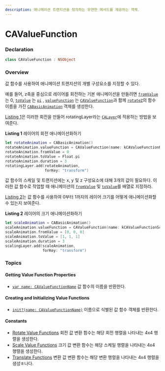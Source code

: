 ```yaml
---
description: 애니메이션 트랜지션을 정의하는 유연한 메서드를 제공하는 객체.
---
```


# CAValueFunction

### Declaration

```swift
class CAValueFunction : NSObject
```

### Overview

값 함수를 사용하여 애니메이션 트랜지션의 개별 구성요소를 지정할 수 있다.

예를 들어, z축을 중심으로 레이어를 회전하는 기본 애니메이션을 만들려면 [`fromValue`](https://developer.apple.com/documentation/quartzcore/cabasicanimation/1412519-fromvalue) 는 0, [`toValue`](https://developer.apple.com/documentation/quartzcore/cabasicanimation/1412523-tovalue) 는 [`pi`](https://developer.apple.com/documentation/swift/float/1845969-pi) , [`valueFunction`](https://developer.apple.com/documentation/quartzcore/capropertyanimation/1412447-valuefunction) 는 [`CAValueFunction`](https://developer.apple.com/documentation/quartzcore/cavaluefunction)과 함께 [`rotateZ`](https://developer.apple.com/documentation/quartzcore/cavaluefunctionname/1521885-rotatez)의 함수 이름을 가진 [`CABasicAnimation`](https://developer.apple.com/documentation/quartzcore/cabasicanimation) 객체를 생성한다.

[Listing 1](https://developer.apple.com/documentation/quartzcore/cavaluefunction#2776424)은 이러한 회전을 만들어 rotatingLayer라는 [`CALayer`](https://developer.apple.com/documentation/quartzcore/calayer)에 적용하는 방법을 보여준다.

**Listing 1** 레이어의 회전 애니메이션화하기

```swift
let rotateAnimation = CABasicAnimation()
rotateAnimation.valueFunction = CAValueFunction(name: kCAValueFunctionRotateZ)
rotateAnimation.fromValue = 0
rotateAnimation.toValue = Float.pi
rotateAnimation.duration = 3
rotatingLayer.add(rotateAnimation,
                  forKey: "transform")
```

값 함수의 스케일 및 트랜지션에는 x, y 및 z 구성요소에 대해 3개의 값이 필요하다. 이러한 값 함수로 작업할 때 애니메이션의 [`fromValue`](https://developer.apple.com/documentation/quartzcore/cabasicanimation/1412519-fromvalue) 및 [`toValue`](https://developer.apple.com/documentation/quartzcore/cabasicanimation/1412523-tovalue)를 배열로 지정하라.

[Listing 2](https://developer.apple.com/documentation/quartzcore/cavaluefunction#2776425)는 값 함수를 사용하여 0부터 1까지의 레이어 크기를 어떻게 애니메이션화할 수 있는지 보여준다.

**Listing 2** 레이어의 크기 애니메이션화하기

```swift
let scaleAnimation = CABasicAnimation()
scaleAnimation.valueFunction = CAValueFunction(name: kCAValueFunctionScale)
scaleAnimation.fromValue = [0, 0, 0]
scaleAnimation.toValue = [1, 1, 1]
scaleAnimation.duration = 3
scalingLayer.add(scaleAnimation,
                 forKey: "transform")
```

### Topics

#### Getting Value Function Properties

* [`var name: CAValueFunctionName`](https://developer.apple.com/documentation/quartzcore/cavaluefunction/1521888-name) 값 함수의 이름을 반환한다.

#### Creating and Initializing Value Functions

* [`init?(name: CAValueFunctionName)`](https://developer.apple.com/documentation/quartzcore/cavaluefunction/1522115-init) 이름으로 식별된 값 함수 객체를 반환한다.

#### Constants

* [Rotate Value Functions](https://developer.apple.com/documentation/quartzcore/cavaluefunction/rotate_value_functions) 회전 값 변환 함수는 해당 회전 행렬을 나타내는 4x4 행렬을 생성한다.
* [Scale Value Functions](https://developer.apple.com/documentation/quartzcore/cavaluefunction/scale_value_functions) 크기 값 변환 함수는 해당 스케일 행렬을 나타내는 4x4 행렬을 생성한다.
* [Translate Functions](https://developer.apple.com/documentation/quartzcore/cavaluefunction/translate_functions) 변환 값 변환 함수는 해당 변환 행렬을 나타내는 4x4 행렬을 생성ㅎ나다.

